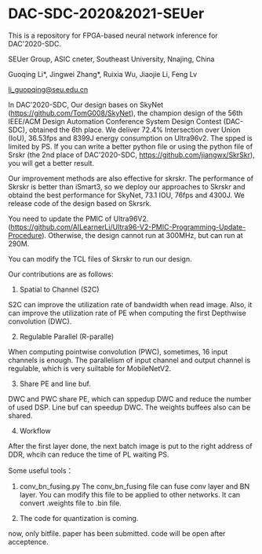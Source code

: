 # DAC-SDC-2020&2021-SEUer  


This is a repository for FPGA-based neural network inference for DAC'2020-SDC. 

SEUer Group, ASIC cneter, Southeast University, Nnajing, China

Guoqing Li*, Jingwei Zhang*, Ruixia Wu, Jiaojie Li, Feng Lv

li_guopqing@seu.edu.cn

In DAC'2020-SDC, Our design bases on SkyNet (https://github.com/TomG008/SkyNet), the champion design of the 56th IEEE/ACM Design Automation Conference System Design Contest (DAC-SDC), obtained the 6th place. We deliver 72.4% Intersection over Union (IoU), 36.53fps and 8399J energy consumption on Ultra96v2. The spped is limited by PS. If you can write a better python file or using the python file of Srskr (the 2nd place of DAC'2020-SDC, https://github.com/jiangwx/SkrSkr), you will get a better result. 

Our improvement methods are also effective for skrskr. The performance of Skrskr is better than iSmart3, so we deploy our approaches to Skrskr and obtaind the best performance for SkyNet, 73.1 IOU, 76fps and 4300J. We release code of the design based on Skrsrk.

You need to update the PMIC of Ultra96V2. (https://github.com/AILearnerLi/Ultra96-V2-PMIC-Programming-Update-Procedure). Otherwise, the design cannot run at 300MHz, but can run at 290M.

You can modify the TCL files of Skrskr to run our design.


Our contributions are as follows:

1. Spatial to Channel (S2C)

  S2C can improve the utilization rate of bandwidth when read image. Also, it can improve the utilization rate of PE when computing the first Depthwise convolution (DWC).

2. Regulable Parallel (R-paralle)

  When computing pointwise convolution (PWC), sometimes, 16 input channels is enough. The parallelism of input channel and output channel is regulable, which is very suiltable for MobileNetV2.
  
3. Share PE and line buf.

  DWC and PWC share PE, which can sppedup DWC and reduce the number of used DSP. Line buf can speedup DWC. The weights buffees also can be shared.

4. Workflow

  After the first layer done, the next batch image is put to the right address of DDR, whcih can reduce the time of PL waiting PS.
  
Some useful tools：

1. conv_bn_fusing.py
   The conv_bn_fusing file can fuse conv layer and BN layer. You can modify this file to be applied to other networks. It can convert .weights file to .bin file.
   
2. The code for quantization is coming.

now, only bitfile. 
paper has been submitted. code will be open after acceptence.


